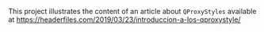 This project illustrates the content of an article about `QProxyStyles` available at https://headerfiles.com/2019/03/23/introduccion-a-los-qproxystyle/
